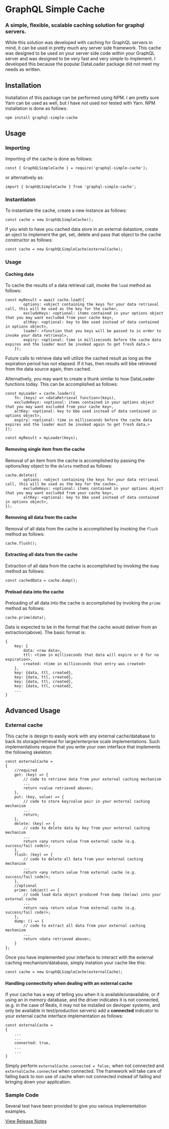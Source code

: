 # GraphQL Simple Cache
### A simple, flexible, scalable caching solution for graphql servers.

While this solution was developed with caching for GraphQL servers in mind, it can be used in pretty much any server side framework.  This cache was designed to be used on your server side code within your GraphQL server and was designed to be very fast and very simple to implement.  I developed this because the popular DataLoader package did not meet my needs as written.

## Installation

Installation of this package can be performed using NPM.  I am pretty sure Yarn can be used as well, but I have not used nor tested with Yarn.  NPM installation is done as follows:
```
npm install graphql-simple-cache
```

## Usage

### Importing

Importing of the cache is done as follows:
```
const { GraphQLSimpleCache } = require('graphql-simple-cache');
```
or alternatively as:
```
import { GraphQLSimpleCache } from 'graphql-simple-cache';
```

### Instantiaton

To instantiate the cache, create a new instance as follows:
```
const cache = new GraphQLSimpleCache();
```
If you wish to have you cached data store in an external datastore, create an oject to implement the get, set, delete and pass that object to the cache constructor as follows:
```
const cache = new GraphQLSimpleCache(externalCache);
```

### Usage

#### Caching data
To cache the results of a data retrieval call, invoke the `load` method as follows:
```
const myResult = await cache.load({
        options: <object containing the keys for your data retrieval call, this will be used as the key for the cache>,
        excludeKeys: <optional: items contained in your options object that you may want excluded from your cache key>,
        altKey: <optional: key to bbe used instead of data contained in options object>,
        loader: <function that you keys will be passed to in order to invoke your data retrieval>,
        expiry: <optional: time in milliseconds before the cache data expires and the loader must be invoked again to get fresh data.>
    });
```
Future calls to retrieve data will utilize the cached result as long as the expiration period has not elapsed.  If it has, then results will bbe retrieved from the data source again, then cached.

Alternatively, you may want to create a thunk similar to how DataLoader functions today.  This can be accomplished as follows:
```
const myLoader = cache.loader({
    fn: (keys) => <dataRetrieval function>(keys),
    excludeKeys: <optional: items contained in your options object that you may want excluded from your cache key>,
    altKey: <optional: key to bbe used instead of data contained in options object>,
    expiry: <optional: time in milliseconds before the cache data expires and the loader must be invoked again to get fresh data.>
});

const myResult = myLoader(keys);
```

#### Removing single item from the cache
Removal of an item from the cache is accomplished by passing the options/key object to the `delete` method as follows:
```
cache.delete({
        options: <object containing the keys for your data retrieval call, this will be used as the key for the cache>,
        excludeKeys: <optional: items contained in your options object that you may want excluded from your cache key>,
        altKey: <optional: key to bbe used instead of data contained in options object>,
});
```

#### Removing all data from the cache
Removal of all data from the cache is accomplished by invoking the `flush` method as follows:
```
cache.flush();
```

#### Extracting all data from the cache
Extraction of all data from the cache is accomplished by invoking the `dump` method as follows:
```
const cachedData = cache.dump();
```

#### Preload data into the cache
Preloading of all data into the cache is accomplished by invoking the `prime` method as follows:
```
cache.prime(data);
```
Data is expected to be in the format that the cache would deliver from an extraction(above).  The basic format is:
```
{
    key: { 
        data: <raw data>, 
        ttl: <time in milliseconds that data will expire or 0 for no expiration>, 
        created: <time in milliseconds that entry was created>
    },
    key: {data, ttl, created},
    key: {data, ttl, created},
    key: {data, ttl, created},
    key: {data, ttl, created},
    ...
}
```
## Advanced Usage

### External cache

This cache is design to easily work with any external cache/database to back its storage/retrieval for large/enterprise scale implementations.  Such implementations require that you write your own interface that implements the following skeleton:

```
const externalCache =
{
    //required
    get: (key) => { 
        // code to retrieve data from your external caching mechanism
        ...
        return <value retrieved above>;
    },
    put: (key, value) => {
        // code to store key/value pair in your external caching mechanism
        ...
        return;
    },
    delete: (key) => {
        // code to delete data by key from your external caching mechanism
        ...
        return <any return value from external cache (e.g. success/fail code)>;
    },
    flush: (key) => {
        // code to delete all data from your external caching mechanism
        ...
        return <any return value from external cache (e.g. success/fail code)>;
    },
    //optional
    prime: (object) => {
        // code load data object produced from dump (below) into your external cache
        ...
        return <any return value from external cache (e.g. success/fail code)>;
    },
    dump: () => {
        // code to extract all data from your external caching mechanism
        ...
        return <data retrieved above>;
    }
};
```
Once you have implemented your interface to interact with the external caching mechanism/database, simply instation your cache like this:

```
const cache = new GraphQLSimpleCache(externalCache);
```
#### Handling connectivity when dealing with an external cache
If your cache has a way of telling you when it is available/unavailable, or if using an in memory database, and the driver indicates it is not connected, (e.g. in the case of Redis, it may not be installed on devloper systems, and only be available in test/production servers) add a **connected** indicator to your external cache interface implementation as follows:

```
const externalCache =
{
    ...
    ...
    connected: true,
    ...
    ...
}
```
Simply perform `externalCache.connected = false;` when not connected and `externalCache.connected` when connected.  The framework will take care of falling back to non use of cache when not connected instead of failing and bringing down your application.

### Sample Code
Several test have been provided to give you various implementation examples.

[View Release Notes](CHANGELOG.md)
